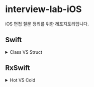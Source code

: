 # interview-lab-iOS
iOS 면접 질문 정리를 위한 레포지토리입니다.

## Swift

<details>
<summary>Class VS Struct</summary>
<div markdown="1">

- 공통점
  - protocol 채택 가능
  - 
- Class
  - 참조 타입, ARC로 메모리 관리
  - 상속이 가능
  - 
- Struct
  - 값 타입

</div>
</details>


## RxSwift

<details>
<summary>Hot VS Cold</summary>
<div markdown="1">

- Hot: 등록하는 시점부터 이벤트를 방출
- Cold: 구독하는 시점부터 이벤트를 방출

</div>
</details>
